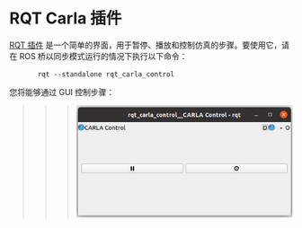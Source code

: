# RQT Carla 插件

[RQT 插件](https://github.com/carla-simulator/ros-bridge/tree/master/rqt_carla_control) 是一个简单的界面，用于暂停、播放和控制仿真的步骤。要使用它，请在 ROS 桥以同步模式运行的情况下执行以下命令：


```
       rqt --standalone rqt_carla_control
``` 

您将能够通过 GUI 控制步骤：

>>>![rqt_plugin](img/rqt_plugin.png)
